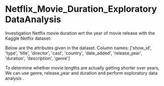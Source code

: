 # Netflix_Movie_Duration_ExploratoryDataAnalysis
Investigation Netflix movie duration wrt the year of movie release with the Kaggle Netflix dataset:

Below are the attributes given in the dataset.
Column names: ['show_id', 'type', 'title', 'director', 'cast', 'country', 'date_added', 'release_year', 'duration', 'description', 'genre']

To determine whether movie lengths are actually getting shorter over years, We can use genre, release_year and duration and perform exploratory data analysis .
